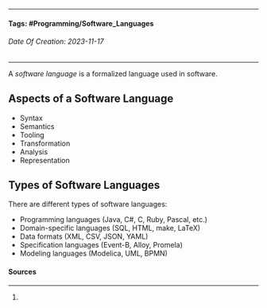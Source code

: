 __________________________________________________________________________
#### **Tags:** #Programming/Software_Languages 
###### *Date Of Creation: 2023-11-17*
__________________________________________________________________________

A *software language* is a formalized language used in software.
## Aspects of a Software Language
- Syntax
- Semantics
- Tooling
- Transformation
- Analysis
- Representation
## Types of Software Languages
There are different types of software languages:
- Programming languages (Java, C#, C, Ruby, Pascal, etc.)
- Domain-specific languages (SQL, HTML, make, LaTeX)
- Data formats (XML, CSV, JSON, YAML)
- Specification languages (Event-B, Alloy, Promela)
- Modeling languages (Modelica, UML, BPMN)
#### Sources
__________________________________________________________________________
1. 